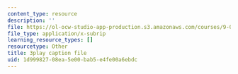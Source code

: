 ```yaml
---
content_type: resource
description: ''
file: https://ol-ocw-studio-app-production.s3.amazonaws.com/courses/9-00sc-introduction-to-psychology-fall-2011/1d99982708ea5e00bab5e4fe00a6ebdc_lBU64nfe8nM.vtt
file_type: application/x-subrip
learning_resource_types: []
resourcetype: Other
title: 3play caption file
uid: 1d999827-08ea-5e00-bab5-e4fe00a6ebdc
---
```

